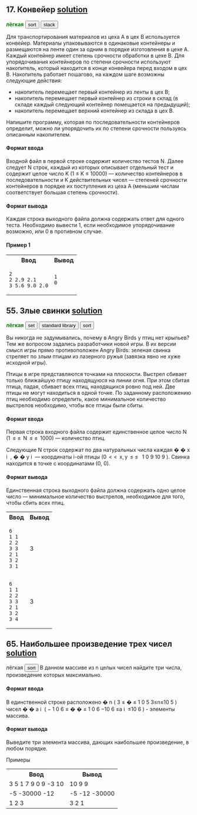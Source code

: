 ## 17. Конвейер [solution](./conveyor.py)
<b style="color:green">лёгкая</b> <button>sort</button> <button>stack</button>

Для транспортирования материалов из цеха А в цех В используется конвейер. Материалы упаковываются в одинаковые контейнеры и размещаются на ленте один за одним в порядке изготовления в цехе А. Каждый контейнер имеет степень срочности обработки в цехе В. Для упорядочивания контейнеров по степени срочности используют накопитель, который находится в конце конвейера перед входом в цех В. Накопитель работает пошагово, на каждом шаге возможны следующие действия:

- накопитель перемещает первый контейнер из ленты в цех В;
- накопитель перемещает первый контейнер из строки в склад (в складе каждый следующий контейнер помещается на предыдущий);
- накопитель перемещает верхний контейнер из склада в цех В.

Напишите программу, которая по последовательности контейнеров определит, можно ли упорядочить их по степени срочности пользуясь описанным накопителем.

#### Формат ввода
Входной файл в первой строке содержит количество тестов N. Далее следует N строк, каждый из которых описывает отдельный тест и содержит целое число K (1 ≤ K ≤ 10000) — количество контейнеров в последовательности и K действительных чисел — степеней срочности контейнеров в порядке их поступления из цеха А (меньшим числам соответствует большая степень срочности).

#### Формат вывода
Каждая строка выходного файла должна содержать ответ для одного теста. Необходимо вывести 1, если необходимое упорядочивание возможно, или 0 в противном случае.

#### Пример 1
<table>
<tr>
<th> Ввод </th>
<th> Вывод </th>
</tr>
<tr>
<td>

```
2
2 2.9 2.1
3 5.6 9.0 2.0
```

</td>
<td>

```
1
0
```
</td>
</tr>
</table>

## 55. Злые свинки [solution](./angry_swines.py)
<b style="color:green">лёгкая</b> <button>set</button> <button>standard library</button> <button>sort</button>

Вы никогда не задумывались, почему в Angry Birds у птиц нет крыльев? Тем же вопросом задались разработчики новой игры. В их версии смысл игры прямо противоположен Angry Birds: зеленая свинка стреляет по злым птицам из лазерного ружья (завязка явно не хуже исходной игры).

Птицы в игре представляются точками на плоскости. Выстрел сбивает только ближайшую птицу находящуюся на линии огня. При этом сбитая птица, падая, сбивает всех птиц, находящихся ровно под ней. Две птицы не могут находиться в одной точке. По заданному расположению птиц необходимо определить, какое минимальное количество выстрелов необходимо, чтобы все птицы были сбиты.

#### Формат ввода
Первая строка входного файла содержит единственное целое число N (1  
≤
≤  N  
≤
≤  1000) — количество птиц.

Следующие N строк содержат по два натуральных числа каждая
�
�
x
i
​
,
�
�
y
i
​
— координаты i-ой птицы (0  
<
<  x, y  
≤
≤  
1
0
9
10
9
). Свинка находится в точке с координатами (0, 0).

#### Формат вывода
Единственная строка выходного файла должна содержать одно целое число — минимальное количество выстрелов, необходимое для того, чтобы сбить всех птиц.

<table>
<tr>
<th> Ввод </th>
<th> Вывод </th>
</tr>
<tr>
<td>

```
6
1 1
2 2
3 3
2 1
3 2
3 1
```

</td>
<td>
3
</td>
<tr>
<td>

```
6
1 1
2 2
3 3
2 1
3 2
3 4
```

<td>
3
</td>
</tr>
</table>


## 65. Наибольшее произведение трех чисел [solution](./max_product_of_3_numbers_v2.py)
лёгкая <button>sort</button>
В данном массиве из n целых чисел найдите три числа, произведение которых максимально.

#### Формат ввода
В единственной строке расположено �
n (
3
≤
�
≤
1
0
5
3≤n≤10
5
) чисел
�
�
a
i
​
(
−
1
0
6
≤
�
�
≤
1
0
6
−10
6
≤a
i
​
≤10
6
) - элементы массива.

#### Формат вывода
Выведите три элемента массива, дающих наибольшее произведение, в любом порядке.

Примеры
<table>
<tr>
<th>
Ввод
</th>
<th>
Вывод
</th>
<tr>
<td>
3 5 1 7 9 0 9 -3 10
</td>
<td>10 9 9</td>
</tr>

<tr>
<td>
-5 -30000 -12
</td>
<td>-5 -12 -30000</td>
</tr>
<tr>
<td>
1 2 3
</td>
<td>3 2 1</td>
</tr>
</table>
